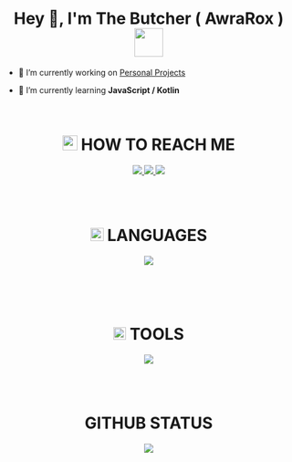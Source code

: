 <h1 align="center">Hey 👋, I'm The Butcher ( AwraRox ) <img src="https://cdn.discordapp.com/emojis/880521883739648060.gif?size=4096" width="50"></h1>


- 🔭 I’m currently working on [Personal Projects](https://ImUsingReach.ir/)

- 🌱 I’m currently learning **JavaScript / Kotlin**


<br>
 <h1 align="center"><img src="https://cdn.discordapp.com/emojis/1046878980776665138.webp?size=80&quality=lossless" width="26"> HOW TO REACH ME </h1> 
<p align="center">
    <a href="https://instagram.com/awrarox">
        <img src="https://skillicons.dev/icons?i=instagram&theme=dark">
    </a>
    <a href="https://discord.com/users/876198461840711781">
        <img src="https://skillicons.dev/icons?i=discord&theme=dark">
    </a>
    <a href="https://twitter.com/awrarox">
        <img src="https://skillicons.dev/icons?i=twitter&theme=dark">
    </a>
</p>
<br/>  

<br>
<h1 align="center"><img src="https://cdn.discordapp.com/emojis/1046881199567667280.webp?size=80&quality=lossless" width="23"> LANGUAGES</h1>
<p align="center">
  <a href="https://skillicons.dev">
    <img src="https://skillicons.dev/icons?i=java,js,nodejs,kotlin,python,php,mongodb,mysql,git&theme=dark" />
    </br>
    </br>
  </a>
</p>
</br>

<br>
<h1 align="center"><img src="https://cdn.discordapp.com/emojis/1014231138249752607.webp?size=80&quality=lossless" width="22"> TOOLS</h1>
<p align="center">
  <a href="https://skillicons.dev">
    <img src="https://skillicons.dev/icons?i=idea,vscode,eclipse,github,discord,bots,linux,ps&theme=dark" />
    </br>
    </br>
  </a>
</p>
</br>

<h1 align="center"> GITHUB STATUS</h1>

<div align="center"> 

![](http://github-profile-summary-cards.vercel.app/api/cards/profile-details?username=AwraRox&theme=radical)

</div>
